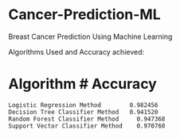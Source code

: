 # Cancer-Prediction-ML
Breast Cancer Prediction Using Machine Learning

Algorithms Used and Accuracy achieved:

# Algorithm                       #	Accuracy
	Logistic Regression Method	      0.982456
	Decision Tree Classifier Method	  0.941520
	Random Forest Classifier Method 	0.947368
	Support Vector Classifier Method	0.970760

